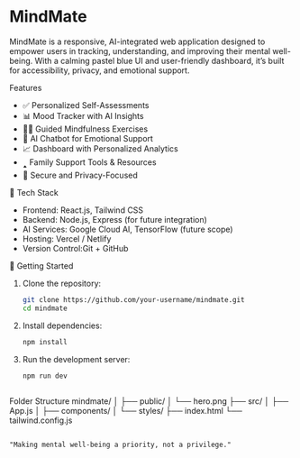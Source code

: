 # MindMate
MindMate is a responsive, AI-integrated web application designed to empower users in tracking, understanding, and improving their mental well-being. With a calming pastel blue UI and user-friendly dashboard, it’s built for accessibility, privacy, and emotional support.

Features
- ✅ Personalized Self-Assessments
- 📊 Mood Tracker with AI Insights
- 🧘‍♀️ Guided Mindfulness Exercises
- 🤖 AI Chatbot for Emotional Support
- 📈 Dashboard with Personalized Analytics
- 🢑 Family Support Tools & Resources
- 🔐 Secure and Privacy-Focused

🧱 Tech Stack
- Frontend: React.js, Tailwind CSS
- Backend: Node.js, Express (for future integration)
- AI Services: Google Cloud AI, TensorFlow (future scope)
- Hosting: Vercel / Netlify
- Version Control:Git + GitHub

🚀 Getting Started

1. Clone the repository:
   ```bash
   git clone https://github.com/your-username/mindmate.git
   cd mindmate
   ```

2. Install dependencies:
   ```bash
   npm install
   ```

3. Run the development server:
   ```bash
   npm run dev
  
Folder Structure
mindmate/
│
├── public/
│   └── hero.png
├── src/
│   ├── App.js
│   ├── components/
│   └── styles/
├── index.html
└── tailwind.config.js

                                                                        "Making mental well-being a priority, not a privilege."

